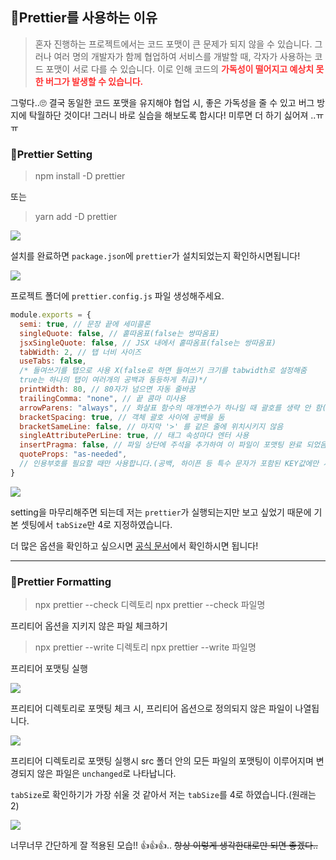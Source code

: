 ## 🦮Prettier를 사용하는 이유

>혼자 진행하는 프로젝트에서는 코드 포맷이 큰 문제가 되지 않을 수 있습니다. 그러나 여러 명의 개발자가 함께 협업하여 서비스를 개발할 때, 각자가 사용하는 코드 포맷이 서로 다를 수 있습니다. 이로 인해 코드의 <span style="color: #ff3333;">**가독성이 떨어지고 예상치 못한 버그가 발생할 수 있습니다.**</span>

그렇다..🙄 결국 동일한 코드 포맷을 유지해야 협업 시, 좋은 가독성을 줄 수 있고 버그 방지에 탁월하단 것이다! 그러니 바로 실습을 해보도록 합시다! 미루면 더 하기 싫어져 ..ㅠㅠ

### 🦄Prettier Setting

>npm install -D prettier

또는

>yarn add -D prettier

<img src="/images/publishing_study/10/image1.webp"/>

설치를 완료하면 `package.json`에 `prettier`가 설치되었는지 확인하시면됩니다!

<img src="/images/publishing_study/10/image2.webp"/>

프로젝트 폴더에 `prettier.config.js` 파일 생성해주세요.

```javascript
module.exports = {
  semi: true, // 문장 끝에 세미콜론
  singleQuote: false, // 홑따옴표(false는 쌍따옴표)
  jsxSingleQuote: false, // JSX 내에서 홑따옴표(false는 쌍따옴표)
  tabWidth: 2, // 탭 너비 사이즈
  useTabs: false,
  /* 들여쓰기를 탭으로 사용 X(false로 하면 들여쓰기 크기를 tabwidth로 설정해줌
  true는 하나의 탭이 여러개의 공백과 동등하게 취급)*/
  printWidth: 80, // 80자가 넘으면 자동 줄바꿈
  trailingComma: "none", // 끝 콤마 미사용
  arrowParens: "always", // 화살표 함수의 매개변수가 하나일 때 괄호를 생략 안 함(생략은 avoid)
  bracketSpacing: true, // 객체 괄호 사이에 공백을 둠
  bracketSameLine: false, // 마지막 '>' 를 같은 줄에 위치시키지 않음
  singleAttributePerLine: true, // 태그 속성마다 엔터 사용
  insertPragma: false, // 파일 상단에 주석을 추가하여 이 파일이 포맷팅 완료 되었음을 표시
  quoteProps: "as-needed",
  // 인용부호를 필요할 때만 사용합니다.(공백, 하이픈 등 특수 문자가 포함된 KEY값에만 사용)
}
```

<img src="/images/publishing_study/10/image3.webp"/>


setting을 마무리해주면 되는데 저는 `prettier`가 실행되는지만 보고 싶었기 때문에 기본 셋팅에서 `tabSize`만 4로 지정하였습니다.

더 많은 옵션을 확인하고 싶으시면 [공식 문서](https://prettier.io/docs/en/options)에서 확인하시면 됩니다!



***

### 🦄Prettier Formatting

>npx prettier --check 디렉토리
npx prettier --check 파일명

프리티어 옵션을 지키지 않은 파일 체크하기

>npx prettier --write 디렉토리
npx prettier --write 파일명

프리티어 포맷팅 실행

<img src="/images/publishing_study/10/image4.webp"/>

프리티어 디렉토리로 포맷팅 체크 시, 프리티어 옵션으로 정의되지 않은 파일이 나열됩니다.

<img src="/images/publishing_study/10/image5.webp"/>

프리티어 디렉토리로 포맷팅 실행시 src 폴더 안의 모든 파일의 포맷팅이 이루어지며 변경되지 않은 파일은 `unchanged`로 나타납니다.

`tabSize`로 확인하기가 가장 쉬울 것 같아서 저는 `tabSize`를 4로 하였습니다.(원래는 2)

<img src="/images/publishing_study/10/image6.webp"/>

너무너무 간단하게 잘 적용된 모습!! 👍👍👍.. <s>항상 이렇게 생각한대로만 되면 좋겠다..</s>
